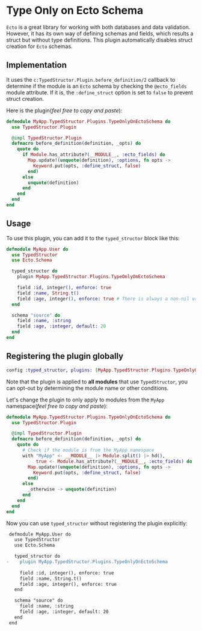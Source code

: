 # Type Only on Ecto Schema

`Ecto` is a great library for working with both databases and data validation.
However, it has its own way of defining schemas and fields,
which results a struct but without type definitions.
This plugin automatically disables struct creation for `Ecto` schemas.

## Implementation

It uses the `c:TypedStructor.Plugin.before_definition/2` callback to determine if the module is an `Ecto` schema
by checking the `@ecto_fields` module attribute. If it is, the `:define_struct` option is
set to `false` to prevent struct creation.

Here is the plugin(*feel free to copy and paste*):
```elixir
defmodule MyApp.TypedStructor.Plugins.TypeOnlyOnEctoSchema do
  use TypedStructor.Plugin

  @impl TypedStructor.Plugin
  defmacro before_definition(definition, _opts) do
    quote do
      if Module.has_attribute?(__MODULE__, :ecto_fields) do
        Map.update!(unquote(definition), :options, fn opts ->
          Keyword.put(opts, :define_struct, false)
        end)
      else
        unquote(definition)
      end
    end
  end
end
```

## Usage

To use this plugin, you can add it to the `typed_structor` block like this:
```elixir
defmodule MyApp.User do
  use TypedStructor
  use Ecto.Schema

  typed_structor do
    plugin MyApp.TypedStructor.Plugins.TypeOnlyOnEctoSchema

    field :id, integer(), enforce: true
    field :name, String.t()
    field :age, integer(), enforce: true # There is always a non-nil value
  end

  schema "source" do
    field :name, :string
    field :age, :integer, default: 20
  end
end
```

## Registering the plugin globally
```elixir
config :typed_structor, plugins: [MyApp.TypedStructor.Plugins.TypeOnlyOnEctoSchema]
```

Note that the plugin is applied to **all modules** that use `TypedStructor`,
you can opt-out by determining the module name or other conditions.

Let's change the plugin to only apply to modules from the `MyApp` namespace(*feel free to copy and paste*):

```elixir
defmodule MyApp.TypedStructor.Plugins.TypeOnlyOnEctoSchema do
  use TypedStructor.Plugin

  @impl TypedStructor.Plugin
  defmacro before_definition(definition, _opts) do
    quote do
      # Check if the module is from the MyApp namespace
      with "MyApp" <- __MODULE__ |> Module.split() |> hd(),
           true <- Module.has_attribute?(__MODULE__, :ecto_fields) do
        Map.update!(unquote(definition), :options, fn opts ->
          Keyword.put(opts, :define_struct, false)
        end)
      else
        _otherwise -> unquote(definition)
      end
    end
  end
end
```

Now you can use `typed_structor` without registering the plugin explicitly:

```diff
 defmodule MyApp.User do
   use TypedStructor
   use Ecto.Schema

   typed_structor do
-    plugin MyApp.TypedStructor.Plugins.TypeOnlyOnEctoSchema
 
     field :id, integer(), enforce: true
     field :name, String.t()
     field :age, integer(), enforce: true
   end

   schema "source" do
     field :name, :string
     field :age, :integer, default: 20
   end
 end
```
